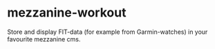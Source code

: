 mezzanine-workout
=================

Store and display FIT-data (for example from Garmin-watches) in your favourite mezzanine cms.
